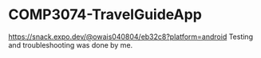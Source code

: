 # COMP3074-TravelGuideApp
https://snack.expo.dev/@owais040804/eb32c8?platform=android
Testing and troubleshooting was done by me.
